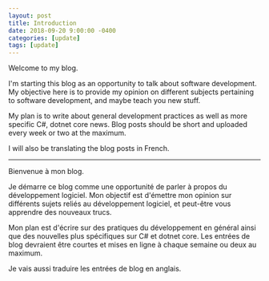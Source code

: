 ```yaml
---
layout: post
title: Introduction
date: 2018-09-20 9:00:00 -0400
categories: [update]
tags: [update]
---
```

Welcome to my blog.

I'm starting this blog as an opportunity to talk about software development. My objective here is to provide my opinion on different subjects pertaining to software development, and maybe teach you new stuff.

My plan is to write about general development practices as well as more specific C#, dotnet core news. Blog posts should be short and uploaded every week or two at the maximum.

I will also be translating the blog posts in French.

---

Bienvenue à mon blog.

Je démarre ce blog comme une opportunité de parler à propos du développement logiciel. Mon objectif est d'émettre mon opinion sur différents sujets reliés au développement logiciel, et peut-être vous apprendre des nouveaux trucs.

Mon plan est d'écrire sur des pratiques du développement en général ainsi que des nouvelles plus spécifiques sur C# et dotnet core. Les entrées de blog devraient être courtes et mises en ligne à chaque semaine ou deux au maximum.

Je vais aussi traduire les entrées de blog en anglais.
